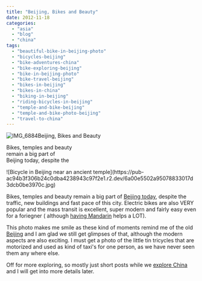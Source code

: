 ```yaml
---
title: "Beijing, Bikes and Beauty"
date: 2012-11-18
categories: 
  - "asia"
  - "blog"
  - "china"
tags: 
  - "beautiful-bike-in-beijing-photo"
  - "bicycles-beijing"
  - "bike-adventures-china"
  - "bike-exploring-beijing"
  - "bike-in-beijing-photo"
  - "bike-travel-beijing"
  - "bikes-in-beijing"
  - "bikes-in-china"
  - "biking-in-beijing"
  - "riding-bicycles-in-beijing"
  - "temple-and-bike-beijing"
  - "temple-and-bike-photo-beijing"
  - "travel-to-china"
---
```


![IMG_6884](https://pub-ac94b3f306b24c0dba4238943c97f2e1.r2.dev/6a00e5502a95078833017ee5400c79970d.jpg)Beijing, Bikes and Beauty  
  
Bikes, temples and beauty  
remain a big part of  
Beijing today, despite the

<!--more--> ![Bicycle in Beijing near an ancient temple](https://pub-ac94b3f306b24c0dba4238943c97f2e1.r2.dev/6a00e5502a95078833017d3dcb0be3970c.jpg)  
  
Bikes, temples and beauty remain a big part of [Beijing today](https://pub-ac94b3f306b24c0dba4238943c97f2e1.r2.dev/2012/11/forbidden-city-and-beijings-best.html "best of Beijing travel"), despite the traffic, new buildings and fast pace of this city. Electric bikes are also VERY popular and the mass transit is excellent, super modern and fairly easy even for a foriegner ( although [having Mandarin](https://pub-ac94b3f306b24c0dba4238943c97f2e1.r2.dev/2012/11/mandarin-immersion-in-china.html "mandarin immersion in China") helps a LOT).  
  
This photo makes me smile as these kind of moments remind me of the old [Beijing](https://pub-ac94b3f306b24c0dba4238943c97f2e1.r2.dev/2012/11/yum-loving-the-food-in-beijing.html "beijing travel") and I am glad we still get glimpses of that, although the modern aspects are also exciting. I must get a photo of the little tin tricycles that are motorized and used as kind of taxi's for one person, as we have never seen them any where else.  
  
Off for more exploring, so mostly just short posts while we [explore China](https://pub-ac94b3f306b24c0dba4238943c97f2e1.r2.dev/2012/11/china-travel-in-the-autumn.html "China travel") and I will get into more details later.
